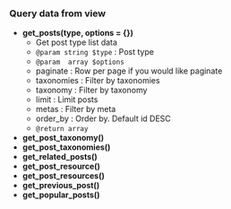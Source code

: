 ### Query data from view

- **get_posts(type, options = {})**
    - Get post type list data
    - `@param string $type` : Post type
    - `@param  array $options`
    -  paginate : Row per page if you would like paginate
    -  taxonomies : Filter by taxonomies
    -  taxonomy : Filter by taxonomy
    -  limit : Limit posts
    -  metas : Filter by meta
    -  order_by : Order by. Default id DESC
    - `@return array`
- **get_post_taxonomy()**
- **get_post_taxonomies()**
- **get_related_posts()**
- **get_post_resource()**
- **get_post_resources()**
- **get_previous_post()**
- **get_popular_posts()**

